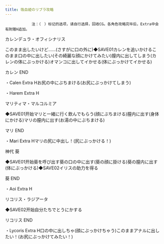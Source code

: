```yaml
---
title: 吸血姫のリブラ攻略
---
```


                注：（　）标记的选项，请自行选择，回收CG。各角色攻略完毕后，Extra中会有附赠H追加。

カレンデュラ・オフィシナリス

このまま出したいけど……(さすがに口の外に)◆SAVE01カレンを追いかけるこのまま口の中に出したい(その綺麗な顔にかけてみたい)膣内に出してしまう(カレンの体にぶっかける)オマンコに出してイかせる(体にぶっかけてイかせる)

カレン END

・Calen Extra Hお尻の中にぶちまける(お尻にぶっかけてしまう)

・Harem Extra H

マリティマ・マルコルミア

◆SAVE01开始マリと一緒に行く飲んでもらう(顔にぶちまける)膣内に出す(身体にかける)マリの膣内に出す(お湯の中にぶちまける)

マリ END

・Mari Extra Hマリの尻に中出し！(尻にぶっかける！)

神代 葵

◆SAVE01开始葵を呼び出す葵の口の中に出す(葵の顔に掛ける)葵の膣内に出す(体にぶっかける)◆SAVE02イリスの助力を得る

葵 END

・Aoi Extra H

リコリス・ラジアータ

◆SAVE02开始自分たちでとうにかする

リコリス END

・Lycoris Extra H口の中に出しちゃ(顔にぶっかけちゃう)このままアナルに出したい！(お尻にぶっかけてみたい！)
              
